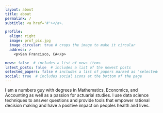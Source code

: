 ```yaml
---
layout: about
title: about
permalink: /
subtitle: <a href='#'></a>.

profile:
  align: right
  image: prof_pic.jpg
  image_circular: true # crops the image to make it circular
  address: >
    <p>San Francisco, CA</p>

news: false  # includes a list of news items
latest_posts: false  # includes a list of the newest posts
selected_papers: false # includes a list of papers marked as "selected={true}"
social: true  # includes social icons at the bottom of the page
---
```


I am a numbers guy with degrees in Mathematics, Economics, and Accounting as well as a passion for actuarial studies.  I use data science techniques to answer questions and provide tools that empower rational decision making and have a positive impact on peoples health and lives.  
